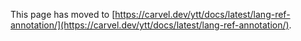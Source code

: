 This page has moved to [https://carvel.dev/ytt/docs/latest/lang-ref-annotation/](https://carvel.dev/ytt/docs/latest/lang-ref-annotation/).
